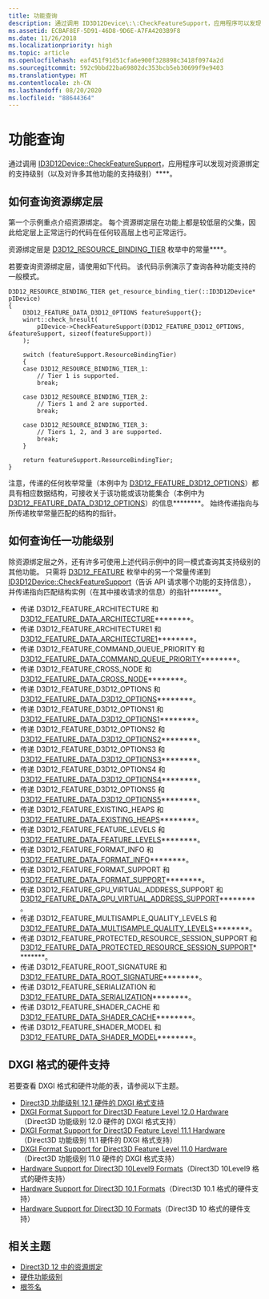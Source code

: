 ```yaml
---
title: 功能查询
description: 通过调用 ID3D12Device\:\:CheckFeatureSupport，应用程序可以发现对资源绑定和许多其他功能的支持级别。
ms.assetid: ECBAF8EF-5D91-46D8-9D6E-A7FA4203B9F8
ms.date: 11/26/2018
ms.localizationpriority: high
ms.topic: article
ms.openlocfilehash: eaf451f91d51cfa6e900f328898c3418f0974a2d
ms.sourcegitcommit: 592c9bbd22ba69802dc353bcb5eb30699f9e9403
ms.translationtype: MT
ms.contentlocale: zh-CN
ms.lasthandoff: 08/20/2020
ms.locfileid: "88644364"
---
```

# <a name="capability-querying"></a>功能查询

通过调用 [ID3D12Device::CheckFeatureSupport](/windows/desktop/api/d3d12/nf-d3d12-id3d12device-checkfeaturesupport)，应用程序可以发现对资源绑定的支持级别（以及对许多其他功能的支持级别）****。

## <a name="how-to-query-for-the-resource-binding-tier"></a>如何查询资源绑定层

第一个示例重点介绍资源绑定。 每个资源绑定层在功能上都是较低层的父集，因此给定层上正常运行的代码在任何较高层上也可正常运行。

资源绑定层是 [D3D12_RESOURCE_BINDING_TIER](/windows/desktop/api/d3d12/ne-d3d12-d3d12_resource_binding_tier) 枚举中的常量****。

若要查询资源绑定层，请使用如下代码。 该代码示例演示了查询各种功能支持的一般模式。

```cppwinrt
D3D12_RESOURCE_BINDING_TIER get_resource_binding_tier(::ID3D12Device* pIDevice)
{
    D3D12_FEATURE_DATA_D3D12_OPTIONS featureSupport{};
    winrt::check_hresult(
        pIDevice->CheckFeatureSupport(D3D12_FEATURE_D3D12_OPTIONS, &featureSupport, sizeof(featureSupport))
    );

    switch (featureSupport.ResourceBindingTier)
    {
    case D3D12_RESOURCE_BINDING_TIER_1:
        // Tier 1 is supported.
        break;

    case D3D12_RESOURCE_BINDING_TIER_2:
        // Tiers 1 and 2 are supported.
        break;

    case D3D12_RESOURCE_BINDING_TIER_3:
        // Tiers 1, 2, and 3 are supported.
        break;
    }

    return featureSupport.ResourceBindingTier;
}
```

注意，传递的任何枚举常量（本例中为 [D3D12_FEATURE_D3D12_OPTIONS](/windows/desktop/api/d3d12/ne-d3d12-d3d12_feature)）都具有相应数据结构，可接收关于该功能或该功能集合（本例中为 [D3D12_FEATURE_DATA_D3D12_OPTIONS](/windows/desktop/api/d3d12/ns-d3d12-d3d12_feature_data_d3d12_options)）的信息********。 始终传递指向与所传递枚举常量匹配的结构的指针。

## <a name="how-to-query-for-any-feature-level"></a>如何查询任一功能级别

除资源绑定层之外，还有许多可使用上述代码示例中的同一模式查询其支持级别的其他功能。 只需将 [D3D12_FEATURE](/windows/desktop/api/d3d12/ne-d3d12-d3d12_feature) 枚举中的另一个常量传递到 [ID3D12Device::CheckFeatureSupport](/windows/desktop/api/d3d12/nf-d3d12-id3d12device-checkfeaturesupport)（告诉 API 请求哪个功能的支持信息），并传递指向匹配结构实例（在其中接收请求的信息）的指针********。

- 传递 D3D12_FEATURE_ARCHITECTURE 和 [D3D12_FEATURE_DATA_ARCHITECTURE](/windows/desktop/api/d3d12/ns-d3d12-d3d12_feature_data_architecture)********。
- 传递 D3D12_FEATURE_ARCHITECTURE1 和 [D3D12_FEATURE_DATA_ARCHITECTURE1](/windows/desktop/api/d3d12/ns-d3d12-d3d12_feature_data_architecture1)********。
- 传递 D3D12_FEATURE_COMMAND_QUEUE_PRIORITY 和 [D3D12_FEATURE_DATA_COMMAND_QUEUE_PRIORITY](/windows/desktop/api/d3d12/ns-d3d12-d3d12_feature_data_command_queue_priority)********。
- 传递 D3D12_FEATURE_CROSS_NODE 和 [D3D12_FEATURE_DATA_CROSS_NODE](/windows/desktop/api/d3d12/ns-d3d12-d3d12_feature_data_cross_node)********。
- 传递 D3D12_FEATURE_D3D12_OPTIONS 和 [D3D12_FEATURE_DATA_D3D12_OPTIONS](/windows/desktop/api/d3d12/ns-d3d12-d3d12_feature_data_d3d12_options)********。
- 传递 D3D12_FEATURE_D3D12_OPTIONS1 和 [D3D12_FEATURE_DATA_D3D12_OPTIONS1](/windows/desktop/api/d3d12/ns-d3d12-d3d12_feature_data_d3d12_options1)********。
- 传递 D3D12_FEATURE_D3D12_OPTIONS2 和 [D3D12_FEATURE_DATA_D3D12_OPTIONS2](/windows/desktop/api/d3d12/ns-d3d12-d3d12_feature_data_d3d12_options2)********。
- 传递 D3D12_FEATURE_D3D12_OPTIONS3 和 [D3D12_FEATURE_DATA_D3D12_OPTIONS3](/windows/desktop/api/d3d12/ns-d3d12-d3d12_feature_data_d3d12_options3)********。
- 传递 D3D12_FEATURE_D3D12_OPTIONS4 和 [D3D12_FEATURE_DATA_D3D12_OPTIONS4](/windows/desktop/api/d3d12/ns-d3d12-d3d12_feature_data_d3d12_options4)********。
- 传递 D3D12_FEATURE_D3D12_OPTIONS5 和 [D3D12_FEATURE_DATA_D3D12_OPTIONS5](/windows/desktop/api/d3d12/ns-d3d12-d3d12_feature_data_d3d12_options5)********。
- 传递 D3D12_FEATURE_EXISTING_HEAPS 和 [D3D12_FEATURE_DATA_EXISTING_HEAPS](/windows/desktop/api/d3d12/ns-d3d12-d3d12_feature_data_existing_heaps)********。
- 传递 D3D12_FEATURE_FEATURE_LEVELS 和 [D3D12_FEATURE_DATA_FEATURE_LEVELS](/windows/desktop/api/d3d12/ns-d3d12-d3d12_feature_data_feature_levels)********。
- 传递 D3D12_FEATURE_FORMAT_INFO 和 [D3D12_FEATURE_DATA_FORMAT_INFO](/windows/desktop/api/d3d12/ns-d3d12-d3d12_feature_data_format_info)********。
- 传递 D3D12_FEATURE_FORMAT_SUPPORT 和 [D3D12_FEATURE_DATA_FORMAT_SUPPORT](/windows/desktop/api/d3d12/ns-d3d12-d3d12_feature_data_format_support)********。
- 传递 D3D12_FEATURE_GPU_VIRTUAL_ADDRESS_SUPPORT 和 [D3D12_FEATURE_DATA_GPU_VIRTUAL_ADDRESS_SUPPORT](/windows/desktop/api/d3d12/ns-d3d12-d3d12_feature_data_gpu_virtual_address_support)********。
- 传递 D3D12_FEATURE_MULTISAMPLE_QUALITY_LEVELS 和 [D3D12_FEATURE_DATA_MULTISAMPLE_QUALITY_LEVELS](/windows/desktop/api/d3d12/ns-d3d12-d3d12_feature_data_multisample_quality_levels)********。
- 传递 D3D12_FEATURE_PROTECTED_RESOURCE_SESSION_SUPPORT 和 [D3D12_FEATURE_DATA_PROTECTED_RESOURCE_SESSION_SUPPORT](/windows/desktop/api/d3d12/ns-d3d12-d3d12_feature_data_protected_resource_session_support)********。
- 传递 D3D12_FEATURE_ROOT_SIGNATURE 和[D3D12_FEATURE_DATA_ROOT_SIGNATURE](/windows/desktop/api/d3d12/ns-d3d12-d3d12_feature_data_root_signature)********。
- 传递 D3D12_FEATURE_SERIALIZATION 和[D3D12_FEATURE_DATA_SERIALIZATION](/windows/desktop/api/d3d12/ns-d3d12-d3d12_feature_data_serialization)********。
- 传递 D3D12_FEATURE_SHADER_CACHE 和 [D3D12_FEATURE_DATA_SHADER_CACHE](/windows/desktop/api/d3d12/ns-d3d12-d3d12_feature_data_shader_cache)********。
- 传递 D3D12_FEATURE_SHADER_MODEL 和 [D3D12_FEATURE_DATA_SHADER_MODEL](/windows/desktop/api/d3d12/ns-d3d12-d3d12_feature_data_shader_model)********。

## <a name="hardware-support-for-dxgi-formats"></a>DXGI 格式的硬件支持

若要查看 DXGI 格式和硬件功能的表，请参阅以下主题。

- [Direct3D 功能级别 12.1 硬件的 DXGI 格式支持](/windows/desktop/direct3ddxgi/hardware-support-for-direct3d-12-1-formats)
- [DXGI Format Support for Direct3D Feature Level 12.0 Hardware](/windows/desktop/direct3ddxgi/hardware-support-for-direct3d-12-0-formats)（Direct3D 功能级别 12.0 硬件的 DXGI 格式支持）
- [DXGI Format Support for Direct3D Feature Level 11.1 Hardware](/windows/desktop/direct3ddxgi/format-support-for-direct3d-11-1-feature-level-hardware)（Direct3D 功能级别 11.1 硬件的 DXGI 格式支持）
- [DXGI Format Support for Direct3D Feature Level 11.0 Hardware](/windows/desktop/direct3ddxgi/format-support-for-direct3d-11-0-feature-level-hardware)（Direct3D 功能级别 11.0 硬件的 DXGI 格式支持）
- [Hardware Support for Direct3D 10Level9 Formats](/previous-versions//ff471324(v=vs.85))（Direct3D 10Level9 格式的硬件支持）
- [Hardware Support for Direct3D 10.1 Formats](/previous-versions//cc627091(v=vs.85))（Direct3D 10.1 格式的硬件支持）
- [Hardware Support for Direct3D 10 Formats](/previous-versions//cc627090(v=vs.85))（Direct3D 10 格式的硬件支持）

## <a name="related-topics"></a>相关主题

* [Direct3D 12 中的资源绑定](resource-binding.md)
* [硬件功能级别](hardware-feature-levels.md)
* [根签名](root-signatures.md)